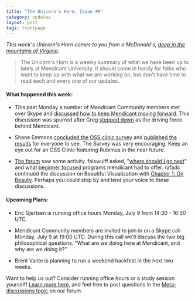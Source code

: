 ```yaml
---
title: "The Unicorn's Horn, Issue #9"
category: updates
layout: post
tags: frontpage
---
```


_This week's Unicorn's Horn comes to you from a McDonald's, [deep in the mountains of Virginia](https://maps.google.com/maps?ie=UTF8&cid=11116311971813138899&q=Mc+Donald's&gl=US&hl=en&t=h&z=16&vpsrc=0&iwloc=A)._

> The Unicorn's Horn is a weekly summary of what we have been up to lately at Mendicant University. It should come in handy for folks who want to keep up with what we are working on, but don't have time to read each and every one of our updates.

#### What happened this week:

* This past Monday a number of Mendicant Community members met over Skype and [discussed how to keep Mendicant moving forward](http://mendicantuniversity.org/updates/2012/07/06/moving-forward.html). This discussion was spurred after Greg [stepped down](http://forum.mendicantuniversity.org/discussion/32/changing-my-role-in-mendicant) as the driving force behind Mendicant.

* Shane Emmons [concluded the OSS clinic survey](http://mendicantuniversity.org/updates/2012/06/26/oss-clinic-survey.html) and [published the results](http://mendicantuniversity.org/updates/2012/07/06/oss-clinc-survey-results.html) for everyone to see. The Survey was very encouraging. Keep an eye out for an OSS Clinic featuring Rubinius in the near future.

* [The forum](http://forum.mendicantuniversity.org/) saw some activity. faiswulff asked, "[where should I go next](http://forum.mendicantuniversity.org/discussion/37/basic-railsrubyist-where-should-i-go-next)" and what [beginner focused](http://forum.mendicantuniversity.org/discussion/35/beginner-focused) programs mendicant had to offer. rafadc continued the discussion on Beautiful Visualization with [Chapter 1: On Beauty](http://forum.mendicantuniversity.org/discussion/30/beautiful-visualization-chapter-1-on-beauty). Perhaps you could stop by and lend your voice to these discussions.

#### Upcoming Plans:

* Eric Gjertsen is running office hours Monday, July 9 from 14:30 - 16:30 UTC.

* Mendicant Community members are invited to join in on a Skype call Monday, July 9 at 19:00 UTC. During this call we'll discuss the two big philosophical questions. "What are we doing here at Mendicant, and why are we doing it?"

* Brent Vante is planning to run a weekend hackfest in the next two weeks.

Want to help us out? Consider running office hours or a study session yourself! [Learn more here](https://github.com/mendicant/mendicantuniversity.org/wiki/How-to-post-an-activity-to-mendicantuniversity.org), and feel free to post questions in the [Meta-discussions topic](http://forum.mendicantuniversity.org/categories/meta-discussions) on our forum.